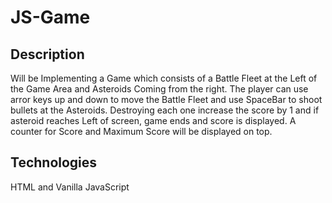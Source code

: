 # JS-Game
## Description
Will be Implementing a Game which consists of a Battle Fleet at the Left of the Game Area and Asteroids Coming from the right. 
The player can use arror keys up and down to move the Battle Fleet and use SpaceBar to shoot bullets at the Asteroids.
Destroying each one increase the score by 1 and if asteroid reaches Left of screen, game ends and score is displayed.
A counter for Score and Maximum Score will be displayed on top.

## Technologies
HTML and Vanilla JavaScript
